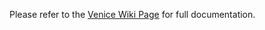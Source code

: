 Please refer to the [Venice Wiki Page](https://github.com/venicegeo/venice/wiki/Pz-JobManager) for full documentation. 
